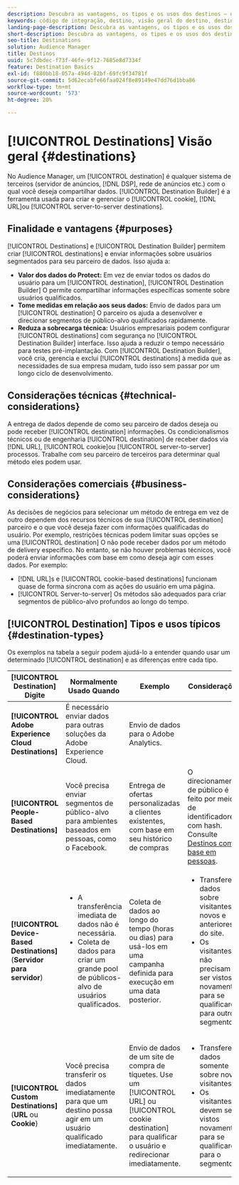 ```yaml
---
description: Descubra as vantagens, os tipos e os usos dos destinos — qualquer sistema de terceiros, como um servidor de anúncios ou DSP, em que você compartilha dados. Use o Construtor de destino para criar e gerenciar cookies, URLs ou destinos de servidor para servidor.
keywords: código de integração, destino, visão geral do destino, destino, destino, destino, destino, destino, destino, destino, destino, destino, destino, destino, destino
landing-page-description: Descubra as vantagens, os tipos e os usos dos destinos — qualquer sistema de terceiros, como um servidor de anúncios ou DSP, em que você compartilha dados. Use o Construtor de destino para criar e gerenciar cookies, URLs ou destinos de servidor para servidor.
short-description: Descubra as vantagens, os tipos e os usos dos destinos — qualquer sistema de terceiros, como um servidor de anúncios ou DSP, em que você compartilha dados. Use o Construtor de destino para criar e gerenciar cookies, URLs ou destinos de servidor para servidor.
seo-title: Destinations
solution: Audience Manager
title: Destinos
uuid: 5c7dbdec-f73f-46fe-9f12-7685e8d7334f
feature: Destination Basics
exl-id: f880bb18-057a-494d-82bf-69fc9f34781f
source-git-commit: 5d62ecabfe66faa024f8e89149e47dd76d1bba86
workflow-type: tm+mt
source-wordcount: '573'
ht-degree: 20%

---
```


# [!UICONTROL Destinations] Visão geral {#destinations}

No Audience Manager, um [!UICONTROL destination] é qualquer sistema de terceiros (servidor de anúncios, [!DNL DSP], rede de anúncios etc.) com o qual você deseja compartilhar dados. [!UICONTROL Destination Builder] é a ferramenta usada para criar e gerenciar o [!UICONTROL cookie], [!DNL URL]ou [!UICONTROL server-to-server destinations].

## Finalidade e vantagens {#purposes}

<!-- c_destinations.xml -->

[!UICONTROL Destinations] e [!UICONTROL Destination Builder] permitem criar [!UICONTROL destinations] e enviar informações sobre usuários segmentados para seu parceiro de dados. Isso ajuda a:

* **Valor dos dados do Protect:** Em vez de enviar todos os dados do usuário para um [!UICONTROL destination], [!UICONTROL Destination Builder] O permite compartilhar informações específicas somente sobre usuários qualificados.
* **Tome medidas em relação aos seus dados:** Envio de dados para um [!UICONTROL destination] O parceiro os ajuda a desenvolver e direcionar segmentos de público-alvo qualificados rapidamente.
* **Reduza a sobrecarga técnica:** Usuários empresariais podem configurar [!UICONTROL destinations] com segurança no [!UICONTROL Destination Builder] interface. Isso ajuda a reduzir o tempo necessário para testes pré-implantação. Com [!UICONTROL Destination Builder], você cria, gerencia e exclui [!UICONTROL destinations] à medida que as necessidades de sua empresa mudam, tudo isso sem passar por um longo ciclo de desenvolvimento.

## Considerações técnicas {#technical-considerations}

<!-- destination-delivery-methods.xml -->

A entrega de dados depende de como seu parceiro de dados deseja ou pode receber [!UICONTROL destination] informações. Os condicionalismos técnicos ou de engenharia [!UICONTROL destination] de receber dados via [!DNL URL], [!UICONTROL cookie]ou [!UICONTROL server-to-server] processos. Trabalhe com seu parceiro de terceiros para determinar qual método eles podem usar.

## Considerações comerciais {#business-considerations}

As decisões de negócios para selecionar um método de entrega em vez de outro dependem dos recursos técnicos de sua [!UICONTROL destination] parceiro e o que você deseja fazer com informações qualificadas do usuário. Por exemplo, restrições técnicas podem limitar suas opções se uma [!UICONTROL destination] O não pode receber dados por um método de delivery específico. No entanto, se não houver problemas técnicos, você poderá enviar informações com base em como deseja agir com esses dados. Por exemplo:

* [!DNL URL]s e [!UICONTROL cookie-based destinations] funcionam quase de forma síncrona com as ações do usuário em uma página.
* [!UICONTROL Server-to-server] Os métodos são adequados para criar segmentos de público-alvo profundos ao longo do tempo.

## [!UICONTROL Destination] Tipos e usos típicos {#destination-types}

Os exemplos na tabela a seguir podem ajudá-lo a entender quando usar um determinado [!UICONTROL destination] e as diferenças entre cada tipo.

| [!UICONTROL Destination] Digite | Normalmente Usado Quando | Exemplo | Considerações |
|--- |--- |--- |--- |
| **[!UICONTROL Adobe Experience Cloud Destinations]** | É necessário enviar dados para outras soluções da Adobe Experience Cloud. | Envio de dados para o Adobe Analytics. |  |
| **[!UICONTROL People-Based Destinations]** | Você precisa enviar segmentos de público-alvo para ambientes baseados em pessoas, como o Facebook. | Entrega de ofertas personalizadas a clientes existentes, com base em seu histórico de compras | O direcionamento de público é feito por meio de identificadores com hash. Consulte [Destinos com base em pessoas](people-based-destinations-overview.md). |
| **[!UICONTROL Device-Based Destinations]** (**Servidor para servidor**) | <ul><li>A transferência imediata de dados não é necessária.</li><li>Coleta de dados para criar um grande pool de públicos-alvo de usuários qualificados.</li></ul> | Coleta de dados ao longo do tempo (horas ou dias) para usá-los em uma campanha definida para execução em uma data posterior. | <ul><li>Transfere dados sobre visitantes novos e anteriores do site. </li><li>Os visitantes não precisam ser vistos novamente para se qualificarem para outros segmentos.</li></ul> |
| **[!UICONTROL Custom Destinations]** (**URL** ou **Cookie**) | Você precisa transferir os dados imediatamente para que um destino possa agir em um usuário qualificado imediatamente. | Envio de dados de um site de compra de tíquetes. Use um [!UICONTROL URL] ou [!UICONTROL cookie destination] para qualificar o usuário e redirecionar imediatamente. | <ul><li>Transfere dados somente sobre novos visitantes. </li><li>Os visitantes devem ser vistos novamente para se qualificarem para o segmento.</li></ul> |
